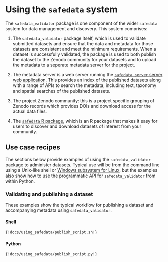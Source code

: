 # Using the `safedata` system

The `safedata_validator` package is one component of the wider `safedata` system for
data management and discovery. This system comprises:

1. The `safedata_validator` package itself, which is used to validate submitted datasets
   and ensure that the data and metadata for those datasets are consistent and meet the
   minimum requirements. When a dataset is successfully validated, the package is used
   to both publish the dataset to the Zenodo community for your datasets and to upload
   the metadata to a seperate metadata server for the project.

2. The metadata server is a web server running the [`safedata_server` server web
   application](https://github.com/ImperialCollegeLondon/safedata_server). This provides
   an index of the published datasets along with a range of APIs to search the metadata,
   including text, taxonomy and spatial searches of the published datasets.

3. The project Zenodo community: this is a project specific grouping of Zenodo records
   which provides DOIs and download access for the actual data files.

4. The [`safedata` R
   package](https://cran.r-project.org/web/packages/safedata/index.html), which is an R
   package that makes it easy for users to discover and download datasets of interest
   from your community.

## Use case recipes

The sections below provide examples of using the `safedata_validator` package to
administer datasets. Typical use will be from the command line using a Unix-like shell
or [Windows subsystem for Linux](https://learn.microsoft.com/en-us/windows/wsl/install),
but the examples also show how to use the programmatic API for `safedata_validator` from
within Python.

<!--- 
The include extension does not seem to work when including content within tabbed blocks
in the use case recipes below so for the moment keeping the code in sections not tabs
and including the code from source files that can be validated by pre-commit
-->

### Validating and publishing a dataset

These examples show the typical workflow for publishing a dataset and accompanying
metadata using `safedata_validator`.

#### Shell

```sh
{!docs/using_safedata/publish_script.sh!}
```

#### Python

```sh
{!docs/using_safedata/publish_script.py!}
```
